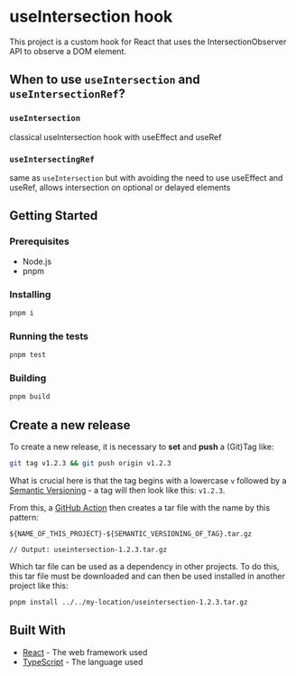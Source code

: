 # useIntersection hook

This project is a custom hook for React that uses the IntersectionObserver API to observe a DOM element.

## When to use `useIntersection` and `useIntersectionRef`?

### `useIntersection`

classical useIntersection hook with useEffect and useRef

### `useIntersectingRef`

same as `useIntersection` but with avoiding the need to use useEffect and useRef, allows intersection on optional or delayed elements

## Getting Started

### Prerequisites

- Node.js
- pnpm

### Installing

```bash
pnpm i
```

### Running the tests

```bash
pnpm test
```

### Building

```bash
pnpm build
```

## Create a new release

To create a new release, it is necessary to **set** and **push** a (Git)Tag like:

```bash
git tag v1.2.3 && git push origin v1.2.3
```

What is crucial here is that the tag begins with a lowercase `v` followed by a [Semantic Versioning](https://semver.org/) -
a tag will then look like this: `v1.2.3`.

From this, a [GitHub Action](https://docs.github.com/en/actions) then creates a tar file with the name by this pattern:

```
${NAME_OF_THIS_PROJECT}-${SEMANTIC_VERSIONING_OF_TAG}.tar.gz

// Output: useintersection-1.2.3.tar.gz
```

Which tar file can be used as a dependency in other projects. To do this, this tar file must be downloaded and can then be
used installed in another project like this:

```bash
pnpm install ../../my-location/useintersection-1.2.3.tar.gz
```

## Built With

- [React](https://reactjs.org/) - The web framework used
- [TypeScript](https://www.typescriptlang.org/) - The language used

